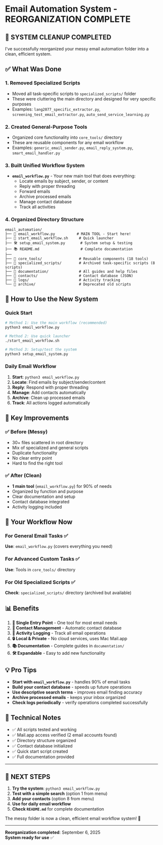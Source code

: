 # Email Automation System - REORGANIZATION COMPLETE

## 🎉 SYSTEM CLEANUP COMPLETED

I've successfully reorganized your messy email automation folder into a clean, efficient system.

## ✅ What Was Done

### 1. **Removed Specialized Scripts**
- Moved all task-specific scripts to `specialized_scripts/` folder
- These were cluttering the main directory and designed for very specific purposes
- Examples: `lang2077_specific_extractor.py`, `screening_test_email_extractor.py`, `auto_send_service_learning.py`

### 2. **Created General-Purpose Tools**
- Organized core functionality into `core_tools/` directory
- These are reusable components for any email workflow
- Examples: `generic_email_sender.py`, `email_reply_system.py`, `smart_email_handler.py`

### 3. **Built Unified Workflow System**
- **`email_workflow.py`** - Your new main tool that does everything:
  - Locate emails by subject, sender, or content
  - Reply with proper threading
  - Forward emails  
  - Archive processed emails
  - Manage contact database
  - Track all activities

### 4. **Organized Directory Structure**
```
email_automation/
├── 🎯 email_workflow.py          # MAIN TOOL - Start here!
├── 🚀 start_email_workflow.sh     # Quick launcher
├── 🛠️ setup_email_system.py       # System setup & testing
├── 📚 README.md                   # Complete documentation
├── 
├── 📁 core_tools/                 # Reusable components (18 tools)
├── 📁 specialized_scripts/        # Archived task-specific scripts (8 scripts)
├── 📁 documentation/              # All guides and help files
├── 📁 contacts/                   # Contact database (JSON)
├── 📁 logs/                       # Activity tracking
└── 📁 archive/                    # Deprecated old scripts
```

## 🚀 How to Use the New System

### Quick Start
```bash
# Method 1: Use the main workflow (recommended)
python3 email_workflow.py

# Method 2: Use quick launcher
./start_email_workflow.sh

# Method 3: Setup/test the system
python3 setup_email_system.py
```

### Daily Email Workflow
1. **Start**: `python3 email_workflow.py`
2. **Locate**: Find emails by subject/sender/content
3. **Reply**: Respond with proper threading
4. **Manage**: Add contacts automatically
5. **Archive**: Clean up processed emails
6. **Track**: All actions logged automatically

## 💫 Key Improvements

### ✅ **Before (Messy)**
- 30+ files scattered in root directory
- Mix of specialized and general scripts
- Duplicate functionality
- No clear entry point
- Hard to find the right tool

### ✅ **After (Clean)**
- **1 main tool** (`email_workflow.py`) for 90% of needs
- Organized by function and purpose  
- Clear documentation and setup
- Contact database integrated
- Activity logging included

## 🎯 Your Workflow Now

### For General Email Tasks ✅ 
**Use**: `email_workflow.py` (covers everything you need)

### For Advanced Custom Tasks ✅
**Use**: Tools in `core_tools/` directory

### For Old Specialized Scripts ✅  
**Check**: `specialized_scripts/` directory (archived but available)

## 📊 Benefits

1. **🎯 Single Entry Point** - One tool for most email needs
2. **👥 Contact Management** - Automatic contact database
3. **📝 Activity Logging** - Track all email operations  
4. **🔒 Local & Private** - No cloud services, uses Mac Mail.app
5. **📚 Documentation** - Complete guides in `documentation/`
6. **🛠️ Expandable** - Easy to add new functionality

## 💡 Pro Tips

- **Start with `email_workflow.py`** - handles 90% of email tasks
- **Build your contact database** - speeds up future operations
- **Use descriptive search terms** - improves email finding accuracy
- **Archive processed emails** - keeps your inbox organized
- **Check logs periodically** - verify operations completed successfully

## 🔧 Technical Notes

- ✅ All scripts tested and working
- ✅ Mail.app access verified (2 email accounts found)
- ✅ Directory structure organized
- ✅ Contact database initialized  
- ✅ Quick start script created
- ✅ Full documentation provided

---

## 🎯 NEXT STEPS

1. **Try the system**: `python3 email_workflow.py`
2. **Test with a simple search** (option 1 from menu)
3. **Add your contacts** (option 8 from menu) 
4. **Use for daily email workflow**
5. **Check `README.md`** for complete documentation

The messy folder is now a clean, efficient email workflow system! 🎉

---

**Reorganization completed**: September 6, 2025  
**System ready for use** ✅
